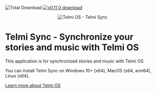 ![Total Download](https://img.shields.io/github/downloads/DantSu/Telmi-Sync/total.svg) [![v0.11.0 download](https://img.shields.io/github/downloads/DantSu/Telmi-Sync/0.11.0/total.svg)](https://github.com/DantSu/Telmi-Sync/releases/tag/0.11.0)

<p align="center"><img = src="https://dantsu.com/files/Telmi_MiyooPC.jpg" alt="Telmi OS - Telmi Sync" /></p>

# Telmi Sync - Synchronize your stories and music with Telmi OS

This application is for synchronized stories and music with Telmi OS.

You can install Telmi Sync on Windows 10+ (x64), MacOS (x64, arm64), Linux (x64).

[Learn more about Telmi OS](https://github.com/DantSu/Telmi-story-teller)
